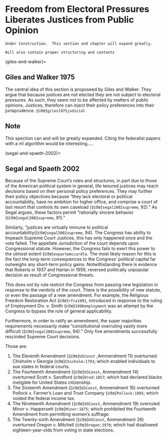 # Freedom from Electoral Pressures Liberates Justices from Public Opinion

```{note}
Under Construction.  This section and chapter will expand greatly.  

Will also contain proper structuring and contents
```

(giles-and-walker)=
## Giles and Walker 1975

The central idea of this section is proposeed by Giles and Walker.  They argue that because justices are not elected they are not subject to electoral pressures.  As such, they seem not to be affected by matters of public opinions.  Justices, therefore can inject their policy preferences into their jurisprudence. {cite}`giles1975judicial`

## Note
This spection can and will be greatly expanded.  Citing the federalist papers with a ml algorithm would be interesting..... 



(segal-and-spaeth-2002)=
## Segal and Spaeth 2002

Because of the Supreme Court’s rules and structures, in part due to those of the American political system in general, life tenured justices may reach decisions based on their personal policy preferences.  They may further their policy objectives because “they lack electoral or political accountability, have no ambition for higher office, and comprise a court of last resort that controls its own caseload ({cite}`segal2002supreme`, 92)."  As Segal argues, these factors permit “rationally sincere behavior ({cite}`segal2002supreme`, 91).”    

Similarly, “justices are virtually immune to political accountability({cite}`segal2002supreme`, 94). The Congress has ability to Impeach Supreme Court Justices, this has only happened once and the vote failed.  The appellate Jurisdiction of the court depends upon Congressional statute.  However, the Congress fails to exert this power to the utmost extent {cite}`expartemccardle`.  The most likely reason for this is the fact the long-term consequences to the Congress’ political capital far outweighs any short-term policy gains. Notwithstanding there is evidence that Roberts in 1937 and Harlan in 1959, reversed politically unpopular decision as result of Congressional threats. 

This does not by rule restrict the Congress from passing new legislation in response to the verdicts of the court.  There is the possibility of new statute, or even the passage of a new amendment.  For example, the Religious Freedom Restoration Act  {cite}`rfra1991`, introduced in response to the ruling of Employment Div. v. Smith {cite}`1990employment` was an attempt by the Congress to bypass the rule of general applicability. 

Furthermore, in order to ratify an amendment, the super majorities requirements necessarily make “constitutional overruling vastly more difficult ({cite}`segal2002supreme`, 94)."  Only five amendments successfully rescinded Supreme Court decisions. 

Those are: 
1. The Eleventh Amendment ({cite}`USConst` ,Ammendment 11) overturned Chisholm v Georgia {cite}`Chisholm:1793`;  which enabled individuals to sue states in federal courts.
2. The Fourteenth Amendment ({cite}`USConst`, Ammendment 14) overturned Scott v. Sandford {cite}`Dred:1857`; which had declared blacks ineligible for United States citizenship.
3. The Sixteenth Amendment ({cite}`USConst`, Ammendment 16) overturned Pollock v. Farmer’s Loan and Trust Company {cite}`Pollock:1895`; which voided the federal income tax.
4. The Nineteenth Amendment ({cite}`USConst`, Ammendment 19) overruled Minor v. Happersett {cite}`Minor:1875`; which prohibited the Fourteenth Amendment from permitting women’s suffrage.
5. The Twenty-sixth Amendment ({cite}`USConst`, Ammendment 26) overturned Oregon v. Mitchell {cite}`Oregon:1970`; which had disallowed eighteen-year-olds from voting in state elections.  



